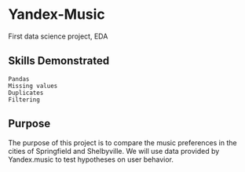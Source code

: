 # Yandex-Music
First data science project, EDA

## Skills Demonstrated
    Pandas
    Missing values
    Duplicates
    Filtering

## Purpose
The purpose of this project is to compare the music preferences in the cities of Springfield and Shelbyville. We will use data provided by Yandex.music to test hypotheses on user behavior. 